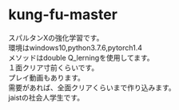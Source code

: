 # kung-fu-master
スパルタンXの強化学習です。  
環境はwindows10,python3.7.6,pytorch1.4  
メソッドはdouble Q_lerningを使用してます。  
１面クリア寸前くらいです。  
プレイ動画もあります。  
需要があれば、全面クリアくらいまで作り込みます。  
jaistの社会人学生です。
